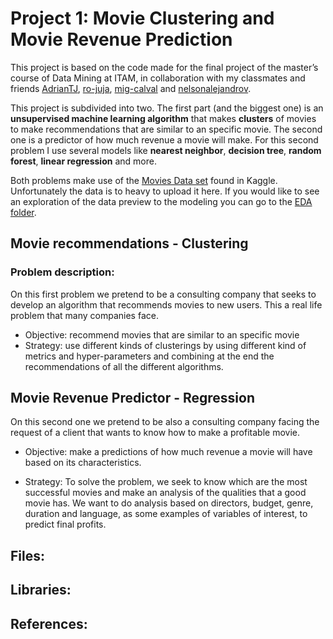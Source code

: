 # Project 1: Movie Clustering and Movie Revenue Prediction

This project is based on the code made for the final project of the master’s course of Data Mining at ITAM, in collaboration with my classmates and friends [AdrianTJ](https://github.com/AdrianTJ), [ro-juja](https://github.com/ro-juja), [mig-calval](https://github.com/mig-calval) and [nelsonalejandrov](https://github.com/nelsonalejandrov). 

This project is subdivided into two. The first part (and the biggest one) is an **unsupervised machine learning algorithm** that makes **clusters** of movies to make recommendations that are similar to an specific movie. The second one is a predictor of how much revenue a movie will make. For this second problem I use several models like **nearest neighbor**, **decision tree**, **random forest**, **linear regression** and more.

Both problems make use of the [Movies Data set](https://www.kaggle.com/rounakbanik/the-movies-dataset?select=ratings.csv) found in Kaggle. Unfortunately the data is to heavy to upload it here. If you would like to see an exploration of the data preview to the modeling you can go to the [EDA folder]().  

## Movie recommendations - Clustering 

### Problem description:

On this first problem we pretend to be a consulting company that seeks to develop an algorithm that recommends movies to new users. This a real life problem that many companies face. 

* Objective: recommend movies that are similar to an specific movie
* Strategy: use different kinds of clusterings by using different kind of metrics and hyper-parameters and combining at the end the recommendations of all the different algorithms. 

## Movie Revenue Predictor - Regression 

On this second one we pretend to be also a consulting company facing the request of a client that wants to know how to make a profitable movie. 

* Objective: make a predictions of how much revenue a movie will have based on its characteristics. 

* Strategy: To solve the problem, we seek to know which are the most successful movies and make an analysis of the qualities that a good movie has. We want to do analysis based on directors, budget, genre, duration and language, as some examples of variables of interest, to predict final profits.

## Files:



## Libraries:



## References:
